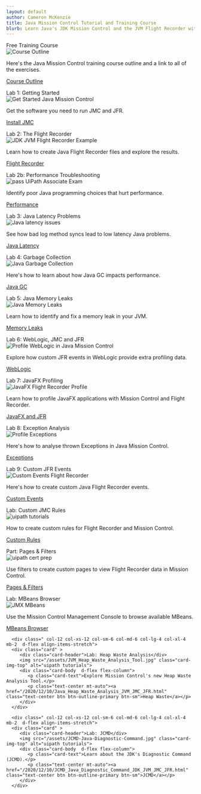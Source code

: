 ```yaml
---
layout: default
author: Cameron McKenzie
title: Java Mission Control Tutorial and Training Course
blurb: Learn Java's JDK Mission Control and the JVM Flight Recorder with this free JMC training course and comprehensive JRF tutorial
---
```

<div class="row">
   <div class=" col-12 col-xs-12 col-sm-6 col-md-6 col-lg-4 col-xl-4 mb-2  d-flex align-items-stretch">
      <div class="card" >
         <div class="card-header">Free Training Course</div>
         <picture>
            <source srcset="/assets/shut-up-meme.jpg" media="(min-width: 1200px)">
            <source srcset="/assets/shut-up-meme.jpg" media="(min-width: 992px)">
            <source srcset="/assets/shut-up-meme.jpg" media="(min-width: 768px)">
            <source srcset="/assets/shut-up-meme.jpg" media="(min-width: 576px)">
            <img src="/assets/shut-up-meme.jpg" class="img-fluid" alt="Course Outline">
         </picture>
         <div class="card-body  d-flex flex-column">
            <p class="card-text">Here's the Java Mission Control training course outline and a link to all of the exercises.</p>
            <p class="text-center mt-auto"><a href="/2020/12/10/Free_Java_Mission_Control_Training_Course.html" class="text-center btn btn-outline-primary btn-sm">Course Outline</a></p>
         </div>
      </div>
   </div>
   <div class=" col-12 col-xs-12 col-sm-6 col-md-6 col-lg-4 col-xl-4 mb-2  d-flex align-items-stretch">
      <div class="card" >
         <div class="card-header">Lab 1: Getting Started</div>
         <picture>
            <source srcset="/assets/get-started-mission-control.jpg" media="(min-width: 1200px)">
            <source srcset="/assets/get-started-mission-control.jpg" media="(min-width: 992px)">
            <source srcset="/assets/get-started-mission-control.jpg" media="(min-width: 768px)">
            <source srcset="/assets/get-started-mission-control.jpg" media="(min-width: 576px)">
            <img src="/assets/get-started-mission-control.jpg" class="img-fluid" alt="Get Started Java Mission Control">
         </picture>
         <div class="card-body  d-flex flex-column">
            <p class="card-text">Get the software you need to run JMC and JFR.</p>
            <p class="text-center mt-auto"><a href="/2020/12/10/download_install_jdk_mission_control_recorder.html" class="text-center btn btn-outline-primary btn-sm">Install JMC</a></p>
         </div>
      </div>
   </div>
   <div class=" col-12 col-xs-12 col-sm-6 col-md-6 col-lg-4 col-xl-4 mb-2  d-flex align-items-stretch">
      <div class="card" >
         <div class="card-header">Lab 2: The Flight Recorder</div>
         <picture>
            <source srcset="/assets/java-flight-recorder-example.jpg" media="(min-width: 1200px)">
            <source srcset="/assets/java-flight-recorder-example.jpg" media="(min-width: 992px)">
            <source srcset="/assets/java-flight-recorder-example.jpg" media="(min-width: 768px)">
            <source srcset="/assets/java-flight-recorder-example.jpg" media="(min-width: 576px)">
            <img src="/assets/java-flight-recorder-example.jpg" class="img-fluid" alt="JDK JVM Flight Recorder Example">
         </picture>
         <div class="card-body  d-flex flex-column">
            <p class="card-text">Learn how to create Java Flight Recorder files and explore the results.</p>
            <p class="text-center mt-auto"><a href="/2020/12/10/introduction_java_mission_control_eclipse.html" class="text-center btn btn-outline-primary btn-sm">Flight Recorder</a></p>
         </div>
      </div>
   </div>
   <div class=" col-12 col-xs-12 col-sm-6 col-md-6 col-lg-4 col-xl-4 mb-2  d-flex align-items-stretch">
      <div class="card" >
         <div class="card-header">Lab 2b: Performance Troubleshooting</div>
         <img src="/assets/flight-recorder-performance-profile.jpg" class="card-img-top" alt="pass UiPath Associate Exam">
         <div class="card-body  d-flex flex-column">
            <p class="card-text">Identify poor Java programming choices that hurt performance. </p>
            <p class="text-center mt-auto"><a href="/cert-brain-dumps-uipath.html" class="text-center btn btn-outline-primary btn-sm">Performance</a></p>
         </div>
      </div>
   </div>
   <div class=" col-12 col-xs-12 col-sm-6 col-md-6 col-lg-4 col-xl-4 mb-2  d-flex align-items-stretch">
      <div class="card" >
         <div class="card-header">Lab 3: Java Latency Problems</div>
            <img src="/assets/log-synchronization-mission-control.jpg" class="img-fluid" alt="Java latency issues">
         <div class="card-body  d-flex flex-column">
            <p class="card-text">See how bad log method syncs lead to low latency Java problems.</p>
            <p class="text-center mt-auto"><a href="/2020/12/10/Low_Latency_Java_Performance_JMC_JFR.html" class="text-center btn btn-outline-primary btn-sm">Java Latency</a></p>
         </div>
      </div>
   </div>
   <div class=" col-12 col-xs-12 col-sm-6 col-md-6 col-lg-4 col-xl-4 mb-2  d-flex align-items-stretch">
      <div class="card" >
         <div class="card-header">Lab 4: Garbage Collection</div>
         <picture>
            <source srcset="/assets/garbage-collection-flight-recorder.jpg" media="(min-width: 1200px)">
            <source srcset="/assets/garbage-collection-flight-recorder.jpg" media="(min-width: 992px)">
            <source srcset="/assets/garbage-collection-flight-recorder.jpg" media="(min-width: 768px)">
            <source srcset="/assets/garbage-collection-flight-recorder.jpg" media="(min-width: 576px)">
            <img src="/assets/garbage-collection-flight-recorder.jpg" class="img-fluid" alt="Java Garbage Collection">
         </picture>
         <div class="card-body  d-flex flex-column">
            <p class="card-text">Here's how to learn about how Java GC impacts performance.</p>
            <p class="text-center mt-auto"><a href="2020/12/10/Profile-GC-Garbage-JFC-JMC-Mission-Flight.html" class="text-center btn btn-outline-primary btn-sm">Java GC</a></p>
         </div>
      </div>
   </div>
   <div class=" col-12 col-xs-12 col-sm-6 col-md-6 col-lg-4 col-xl-4 mb-2  d-flex align-items-stretch">
      <div class="card" >
         <div class="card-header">Lab 5: Java Memory Leaks</div>
         <picture>
            <source srcset="/assets/java-memory-leaks-jdk.jpg" media="(min-width: 1200px)">
            <source srcset="/assets/java-memory-leaks-jdk.jpg" media="(min-width: 992px)">
            <source srcset="/assets/java-memory-leaks-jdk.jpg" media="(min-width: 768px)">
            <source srcset="/assets/java-memory-leaks-jdk.jpg" media="(min-width: 576px)">
            <img src="/assets/java-memory-leaks-jdk.jpg" class="img-fluid" alt="Java Memory Leaks">
         </picture>
         <div class="card-body  d-flex flex-column">
            <p class="card-text">Learn how to identify and fix a memory leak in your JVM.</p>
            <p class="text-center mt-auto"><a href="/2020/12/10/JVM_Memory_Leaks_Mission_Recorder_Profile.html" class="text-center btn btn-outline-primary btn-sm">Memory Leaks</a></p>
         </div>
      </div>
   </div>
   <div class=" col-12 col-xs-12 col-sm-6 col-md-6 col-lg-4 col-xl-4 mb-2  d-flex align-items-stretch">
      <div class="card" >
         <div class="card-header">Lab 6: WebLogic, JMC and JFR</div>
         <picture>
            <source srcset="/assets/weblogic-custom-flight-recorder-events-mission.jpg" media="(min-width: 1200px)">
            <source srcset="/assets/weblogic-custom-flight-recorder-events-mission.jpg" media="(min-width: 992px)">
            <source srcset="/assets/weblogic-custom-flight-recorder-events-mission.jpg" media="(min-width: 768px)">
            <source srcset="/assets/weblogic-custom-flight-recorder-events-mission.jpg" media="(min-width: 576px)">
            <img src="/assets/weblogic-custom-flight-recorder-events-mission.jpg" class="img-fluid" alt="Profile WebLogic in Java Mission Control">
         </picture>
         <div class="card-body  d-flex flex-column">
            <p class="card-text">Explore how custom JFR events in WebLogic provide extra profiling data.</p>
            <p class="text-center mt-auto"><a href="/2020/12/10/WebLogic_JDK_Profiler_Flight_Recorder_Mission.html" class="text-center btn btn-outline-primary btn-sm">WebLogic</a></p>
         </div>
      </div>
   </div>
   <div class=" col-12 col-xs-12 col-sm-6 col-md-6 col-lg-4 col-xl-4 mb-2  d-flex align-items-stretch">
      <div class="card" >
         <div class="card-header">Lab 7: JavaFX Profiling</div>
         <picture>
            <source srcset="/assets/JavaFX-flight-recorder-profile.jpg" media="(min-width: 1200px)">
            <source srcset="/assets/JavaFX-flight-recorder-profile.jpg" media="(min-width: 992px)">
            <source srcset="/assets/JavaFX-flight-recorder-profile.jpg" media="(min-width: 768px)">
            <source srcset="/assets/JavaFX-flight-recorder-profile.jpg" media="(min-width: 576px)">
            <img src="/assets/JavaFX-flight-recorder-profile.jpg" class="img-fluid" alt="JavaFX Flight Recorder Profile">
         </picture>
         <div class="card-body  d-flex flex-column">
            <p class="card-text">Learn how to profile JavaFX applications with Mission Control and Flight Recorder.</p>
            <p class="text-center mt-auto"><a href="/2020/12/10/Profile_JavaFX_Performance_Flight_Recorder_Mission.html" class="text-center btn btn-outline-primary btn-sm">JavaFX and JFR</a></p>
         </div>
      </div>
   </div>
   <div class=" col-12 col-xs-12 col-sm-6 col-md-6 col-lg-4 col-xl-4 mb-2  d-flex align-items-stretch">
      <div class="card" >
         <div class="card-header">Lab 8: Exception Analysis</div>
         <picture>
            <source srcset="/assets/thrown-exceptions-mission-control.jpg" media="(min-width: 1200px)">
            <source srcset="/assets/thrown-exceptions-mission-control.jpg" media="(min-width: 992px)">
            <source srcset="/assets/thrown-exceptions-mission-control.jpg" media="(min-width: 768px)">
            <source srcset="/assets/thrown-exceptions-mission-control.jpg" media="(min-width: 576px)">
            <img src="/assets/thrown-exceptions-mission-control.jpg" class="img-fluid" alt="Profile Exceptions">
         </picture>
         <div class="card-body  d-flex flex-column">
            <p class="card-text">Here's how to analyse thrown Exceptions in Java Mission Control. </p>
            <p class="text-center mt-auto"><a href="/2020/12/10/Exception_Monitoring_Flight_Recorder_Mission.html" class="text-center btn btn-outline-primary btn-sm">Exceptions</a></p>
         </div>
      </div>
   </div>
   <div class=" col-12 col-xs-12 col-sm-6 col-md-6 col-lg-4 col-xl-4 mb-2  d-flex align-items-stretch">
      <div class="card" >
         <div class="card-header">Lab 9: Custom JFR Events</div>
         <picture>
            <source srcset="/assets/jfr-custom-events-flight-recorder.jpg" media="(min-width: 1200px)">
            <source srcset="/assets/jfr-custom-events-flight-recorder.jpg" media="(min-width: 992px)">
            <source srcset="/assets/jfr-custom-events-flight-recorder.jpg" media="(min-width: 768px)">
            <source srcset="/assets/jfr-custom-events-flight-recorder.jpg" media="(min-width: 576px)">
            <img src="/assets/jfr-custom-events-flight-recorder.jpg" class="img-fluid" alt="Custom Events Flight Recorder">
         </picture>
         <div class="card-body  d-flex flex-column">
            <p class="card-text">Here's how to create custom Java Flight Recorder events.</p>
            <p class="text-center mt-auto"><a href="/2020/12/10/2020-12-10-Custom_Flight_Recorder_Events_Mission_Control.html" class="text-center btn btn-outline-primary btn-sm">Custom Events</a></p>
         </div>
      </div>
   </div>
   
   
   <div class=" col-12 col-xs-12 col-sm-6 col-md-6 col-lg-4 col-xl-4 mb-2  d-flex align-items-stretch">
      <div class="card" >
         <div class="card-header">Lab: Custom JMC Rules</div>
         <img src="/assets/custom-rules-flight-recorder.jpg" class="card-img-top" alt="uipath tutorials">
         <div class="card-body  d-flex flex-column">
            <p class="card-text">How to create custom rules for Flight Recorder and Mission Control.</p>
            <p class="text-center mt-auto"><a href="/2020/12/10/Custom_Rules_Mission_Control_JDK_Java_JVM.html" class="text-center btn btn-outline-primary btn-sm">Custom Rules</a></p>
         </div>
      </div>
   </div>
   
   
   
   <div class=" col-12 col-xs-12 col-sm-6 col-md-6 col-lg-4 col-xl-4 mb-2  d-flex align-items-stretch">
      <div class="card" >
         <div class="card-header">Part: Pages & Filters</div>
         <img src="/assets/mission-control-page-filters.jpg" class="card-img-top" alt="uipath cert prep">
         <div class="card-body  d-flex flex-column">
            <p class="card-text">Use filters to create custom pages to view Flight Recorder data in Mission Control.</p>
            <p class="text-center mt-auto"><a href="/2020/12/10/Custom_Pages_Filters_Mission_Control.html" class="text-center btn btn-outline-primary btn-sm">Pages & Filters</a></p>
         </div>
      </div>
   </div>
   
   
   
   
   
   <div class=" col-12 col-xs-12 col-sm-6 col-md-6 col-lg-4 col-xl-4 mb-2  d-flex align-items-stretch">
      <div class="card" >
         <div class="card-header">Lab: MBeans Browser</div>
         <img src="/assets/jmx-mbeans-browser-server.jpg" class="card-img-top" alt="JMX MBeans">
         <div class="card-body  d-flex flex-column">
            <p class="card-text">Use the Mission Control Management Console to browse available MBeans.</p>
            <p class="text-center mt-auto"><a href="/2020/12/10/MBeans_Management_Console_Mission_Control.html" class="text-center btn btn-outline-primary btn-sm">MBeans Browser</a></p>
         </div>
      </div>
   </div>
   
      <div class=" col-12 col-xs-12 col-sm-6 col-md-6 col-lg-4 col-xl-4 mb-2  d-flex align-items-stretch">
      <div class="card" >
         <div class="card-header">Lab: Heap Waste Analysis</div>
         <img src="/assets/JVM_Heap_Waste_Analysis_Tool.jpg" class="card-img-top" alt="uipath tutorials">
         <div class="card-body  d-flex flex-column">
            <p class="card-text">Explore Mission Control's new Heap Waste Analysis Tool.</p>
            <p class="text-center mt-auto"><a href="/2020/12/10/Java_Heap_Waste_Analysis_JVM_JMC_JFR.html" class="text-center btn btn-outline-primary btn-sm">Heap Waste</a></p>
         </div>
      </div>
   </div>
   
      <div class=" col-12 col-xs-12 col-sm-6 col-md-6 col-lg-4 col-xl-4 mb-2  d-flex align-items-stretch">
      <div class="card" >
         <div class="card-header">Lab: JCMD</div>
         <img src="/assets/JCMD-Java-Diagnostic-Command.jpg" class="card-img-top" alt="uipath tutorials">
         <div class="card-body  d-flex flex-column">
            <p class="card-text">Learn about the JDK's Diagnostic Command (JCMD).</p>
            <p class="text-center mt-auto"><a href="/2020/12/10/JCMD_Java_Diagnostic_Command_JDK_JVM_JMC_JFR.html" class="text-center btn btn-outline-primary btn-sm">JCMD</a></p>
         </div>
      </div>
   </div>
   
   

</div>